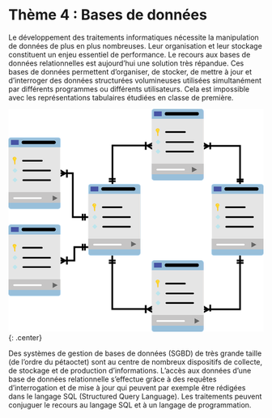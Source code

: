 # Thème 4 : Bases de données

Le développement des traitements informatiques nécessite la manipulation de données de plus en plus
nombreuses. Leur organisation et leur stockage constituent un enjeu essentiel de performance.
Le recours aux bases de données relationnelles est aujourd’hui une solution très répandue. Ces bases de
données permettent d’organiser, de stocker, de mettre à jour et d’interroger des données structurées
volumineuses utilisées simultanément par différents programmes ou différents utilisateurs. Cela est
impossible avec les représentations tabulaires étudiées en classe de première.

![](images/database.png){: .center} 


Des systèmes de gestion de bases de données (SGBD) de très grande taille (de l’ordre du pétaoctet) sont au
centre de nombreux dispositifs de collecte, de stockage et de production d’informations.
L’accès aux données d’une base de données relationnelle s’effectue grâce à des requêtes d’interrogation et
de mise à jour qui peuvent par exemple être rédigées dans le langage SQL (Structured Query Language). Les
traitements peuvent conjuguer le recours au langage SQL et à un langage de programmation.



